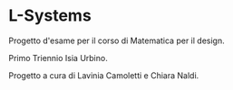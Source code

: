# L-Systems
Progetto d'esame per il corso di Matematica per il design.  

Primo Triennio Isia Urbino.  

Progetto a cura di Lavinia Camoletti e Chiara Naldi.  

